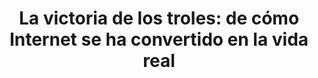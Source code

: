 ---
title: 'La victoria de los troles: de cómo Internet se ha convertido en la vida real'

year: 2021

venue: "🇪🇸 El País"

link: "https://elpais.com/tecnologia/2021-01-08/la-victoria-de-los-trols-de-como-internet-se-ha-convertido-en-la-vida-real.html"

archive: "https://web.archive.org/web/20201128025141/https://tab.uol.com.br/noticias/redacao/2020/02/19/comunidades-misoginas-virtuais-estao-mais-toxicas-diz-pesquisa.htm"

related_paper: 'Does Platform Migration Compromise Content Moderation? Evidence from r/The_Donald and r/Incels'

---